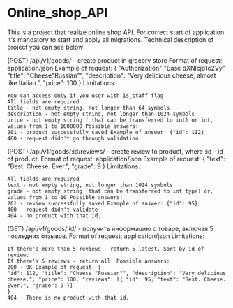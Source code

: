 # Online_shop_API

This is a project that realize online shop API. For correct start of application it's mandatory to start and apply all migrations. Technical description of project you can see below:

(POST) /api/v1/goods/ - create product in grocery store Format of request: application/json Example of request: { "Authorization":"Base dXNlcjp1c2Vy" "title": "Cheese"Russian"", "description": "Very delicious cheese, almost like Italian.", "price": 100 } Limitations:

    You can access only if you user with is_staff flag
    All fields are required
    title - not empty string, not longer than 64 symbols
    description - not empty string, not longer than 1024 symbols
    price - not empty string ( that can be transferred to int) or int, values from 1 to 1000000 Possible answers:
    201 - product successfully saved Example of answer: {"id": 112}
    400 - request didn't go through validation

(POST) /api/v1/goods/:id/reviews/ - create review to product, where :id - id of product. Format of request: application/json Example of request: { "text": "Best. Cheese. Ever.", "grade": 9 } Limitations:

    All fields are required
    text - not empty string, not longer than 1024 symbols
    grade - not empty string (that can be transferred to int type) or, values from 1 to 10 Possible answers:
    201 - review successfully saved Example of answer: {"id": 95}
    400 - request didn't validate
    404 - no product with that id.

(GET) /api/v1/goods/:id/ - получить информацию о товаре, включая 5 последних отзывов. Format of request: application/json Limitations:

    If there's more than 5 reviews - return 5 latest. Sort by id of review.
    If there's 5 reviews - return all. Possible answers:
    200 - OK Example of request: {
    "id": 112, "title": "Cheese "Russian"", "description": "Very delicious cheese.", "price": 100, "reviews": [{ "id": 95, "text": "Best. Cheese. Ever.", "grade": 9 }]
    }
    404 - There is no product with that id.
